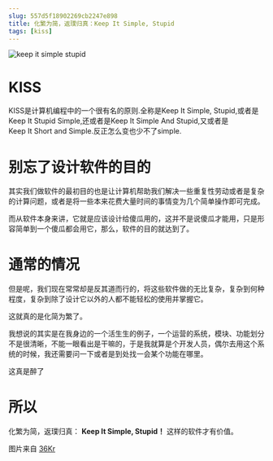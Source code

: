 ```yaml
---
slug: 557d5f18902269cb2247e898
title: 化繁为简，返璞归真：Keep It Simple, Stupid
tags: [kiss]
---
```


![keep it simple stupid](http:https://static.gaoqixhb.com/FgP2TRnV57pNmdPyXbeABZYdUm3F)
 
# KISS
 KISS是计算机编程中的一个很有名的原则.全称是Keep It Simple, Stupid,或者是Keep It Stupid Simple,还或者是Keep It Simple And Stupid,又或者是Keep It Short and Simple.反正怎么变也少不了simple.
 
# 别忘了设计软件的目的

 其实我们做软件的最初目的也是让计算机帮助我们解决一些重复性劳动或者是复杂的计算问题，或者是将一些本来花费大量时间的事情变为几个简单操作即可完成。
 
 而从软件本身来讲，它就是应该设计给傻瓜用的，这并不是说傻瓜才能用，只是形容简单到一个傻瓜都会用它，那么，软件的目的就达到了。
 
# 通常的情况
 
 但是呢，我们现在常常却是反其道而行的，将这些软件做的无比复杂，复杂到何种程度，复杂到除了设计它以外的人都不能轻松的使用并掌握它。
 
 这就真的是化简为繁了。
 
 我想说的其实是在我身边的一个活生生的例子，一个运营的系统，模块、功能划分不是很清晰，不能一眼看出是干嘛的，于是我就算是个开发人员，偶尔去用这个系统的时候，我还需要问一下或者是到处找一会某个功能在哪里。
 
 
 这真是醉了
 
# 所以

化繁为简，返璞归真：
**Keep It Simple, Stupid！**
这样的软件才有价值。
 
 
 图片来自 [36Kr](http://36kr.com/p/200605.html)

